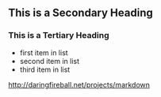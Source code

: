 ## This is a Secondary Heading
### This is a Tertiary Heading

* first item in list
* second item in list
* third item in list

http://daringfireball.net/projects/markdown